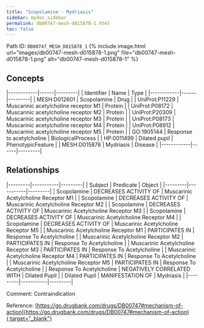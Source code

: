 ```yaml
---
title: "Scopolamine - Mydriasis"
sidebar: mydoc_sidebar
permalink: db00747-mesh-d015878-1.html
toc: false 
---
```



Path ID: `DB00747_MESH_D015878_1`
{% include image.html url="images/db00747-mesh-d015878-1.png" file="db00747-mesh-d015878-1.png" alt="db00747-mesh-d015878-1" %}

## Concepts

|------------|------|---------|
| Identifier | Name | Type    |
|------------|------|---------|
| MESH:D012601 | Scopolamine | Drug |
| UniProt:P11229 | Muscarinic acetylcholine receptor M1 | Protein |
| UniProt:P08172 | Muscarinic acetylcholine receptor M2 | Protein |
| UniProt:P20309 | Muscarinic acetylcholine receptor M3 | Protein |
| UniProt:P08173 | Muscarinic acetylcholine receptor M4 | Protein |
| UniProt:P08912 | Muscarinic acetylcholine receptor M5 | Protein |
| GO:1905144 | Response to acetylcholine | BiologicalProcess |
| HP:0011499 | Dilated pupil | PhenotypicFeature |
| MESH:D015878 | Mydriasis | Disease |
|------------|------|---------|

## Relationships

|---------|-----------|---------|
| Subject | Predicate | Object  |
|---------|-----------|---------|
| Scopolamine | DECREASES ACTIVITY OF | Muscarinic Acetylcholine Receptor M1 |
| Scopolamine | DECREASES ACTIVITY OF | Muscarinic Acetylcholine Receptor M2 |
| Scopolamine | DECREASES ACTIVITY OF | Muscarinic Acetylcholine Receptor M3 |
| Scopolamine | DECREASES ACTIVITY OF | Muscarinic Acetylcholine Receptor M4 |
| Scopolamine | DECREASES ACTIVITY OF | Muscarinic Acetylcholine Receptor M5 |
| Muscarinic Acetylcholine Receptor M1 | PARTICIPATES IN | Response To Acetylcholine |
| Muscarinic Acetylcholine Receptor M2 | PARTICIPATES IN | Response To Acetylcholine |
| Muscarinic Acetylcholine Receptor M3 | PARTICIPATES IN | Response To Acetylcholine |
| Muscarinic Acetylcholine Receptor M4 | PARTICIPATES IN | Response To Acetylcholine |
| Muscarinic Acetylcholine Receptor M5 | PARTICIPATES IN | Response To Acetylcholine |
| Response To Acetylcholine | NEGATIVELY CORRELATED WITH | Dilated Pupil |
| Dilated Pupil | MANIFESTATION OF | Mydriasis |
|---------|-----------|---------|

Comment: Contraindication

Reference: [https://go.drugbank.com/drugs/DB00747#mechanism-of-action](https://go.drugbank.com/drugs/DB00747#mechanism-of-action){:target="_blank"}